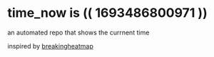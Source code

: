 # time_now is (( 1693486800971 ))

an automated repo that shows the currnent time

inspired by [breakingheatmap](https://github.com/breakingheatmap/breakingheatmap)
